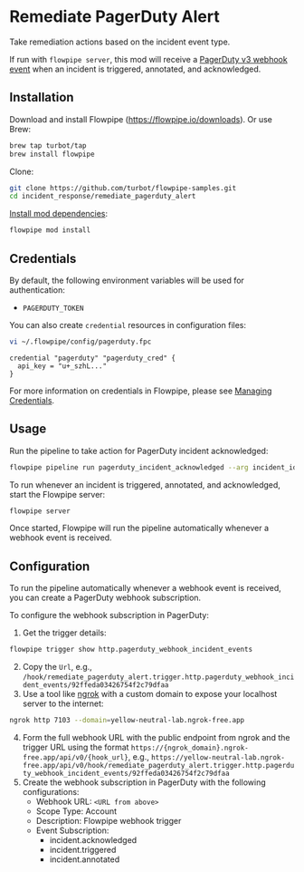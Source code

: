 # Remediate PagerDuty Alert

Take remediation actions based on the incident event type.

If run with `flowpipe server`, this mod will receive a [PagerDuty v3 webhook event](https://developer.pagerduty.com/docs/db0fa8c8984fc-overview) when an incident is triggered, annotated, and acknowledged.

## Installation

Download and install Flowpipe (https://flowpipe.io/downloads). Or use Brew:

```sh
brew tap turbot/tap
brew install flowpipe
```

Clone:

```sh
git clone https://github.com/turbot/flowpipe-samples.git
cd incident_response/remediate_pagerduty_alert
```

[Install mod dependencies](https://flowpipe.io/docs/build/mod-dependencies#mod-dependencies):

```sh
flowpipe mod install
```

## Credentials

By default, the following environment variables will be used for authentication:

- `PAGERDUTY_TOKEN`

You can also create `credential` resources in configuration files:

```sh
vi ~/.flowpipe/config/pagerduty.fpc
```

```hcl
credential "pagerduty" "pagerduty_cred" {
  api_key = "u+_szhL..."
}
```

For more information on credentials in Flowpipe, please see [Managing Credentials](https://flowpipe.io/docs/run/credentials).

## Usage

Run the pipeline to take action for PagerDuty incident acknowledged:

```sh
flowpipe pipeline run pagerduty_incident_acknowledged --arg incident_id=PT4KHLK
```

To run whenever an incident is triggered, annotated, and acknowledged, start the Flowpipe server:

```sh
flowpipe server
```

Once started, Flowpipe will run the pipeline automatically whenever a webhook event is received.

## Configuration

To run the pipeline automatically whenever a webhook event is received, you can create a PagerDuty webhook subscription.

To configure the webhook subscription in PagerDuty:

1. Get the trigger details:
  ```sh
  flowpipe trigger show http.pagerduty_webhook_incident_events
  ```
2. Copy the `Url`, e.g., `/hook/remediate_pagerduty_alert.trigger.http.pagerduty_webhook_incident_events/92ffeda03426754f2c79dfaa`
3. Use a tool like [ngrok](https://ngrok.com/) with a custom domain to expose your localhost server to the internet:
  ```sh
  ngrok http 7103 --domain=yellow-neutral-lab.ngrok-free.app
  ```
4. Form the full webhook URL with the public endpoint from ngrok and the trigger URL using the format `https://{ngrok_domain}.ngrok-free.app/api/v0/{hook_url}`, e.g., `https://yellow-neutral-lab.ngrok-free.app/api/v0/hook/remediate_pagerduty_alert.trigger.http.pagerduty_webhook_incident_events/92ffeda03426754f2c79dfaa`
5. Create the webhook subscription in PagerDuty with the following configurations:
   - Webhook URL: `<URL from above>`
   - Scope Type: Account
   - Description: Flowpipe webhook trigger
   - Event Subscription:
     - incident.acknowledged
     - incident.triggered
     - incident.annotated

